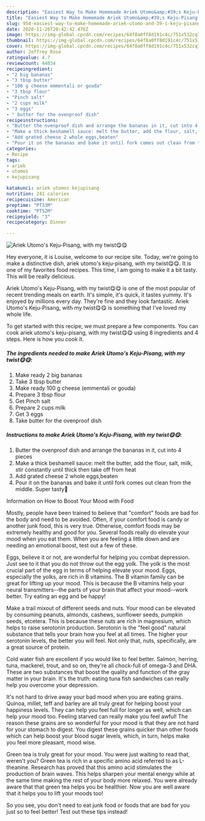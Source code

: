 ```yaml
---
description: "Easiest Way to Make Homemade Ariek Utomo&amp;#39;s Keju-Pisang, with my twist😋😋"
title: "Easiest Way to Make Homemade Ariek Utomo&amp;#39;s Keju-Pisang, with my twist😋😋"
slug: 954-easiest-way-to-make-homemade-ariek-utomo-and-39-s-keju-pisang-with-my-twist
date: 2020-11-26T20:42:42.476Z
image: https://img-global.cpcdn.com/recipes/64f8a0ff8d191c4c/751x532cq70/ariek-utomos-keju-pisang-with-my-twist😋😋-recipe-main-photo.jpg
thumbnail: https://img-global.cpcdn.com/recipes/64f8a0ff8d191c4c/751x532cq70/ariek-utomos-keju-pisang-with-my-twist😋😋-recipe-main-photo.jpg
cover: https://img-global.cpcdn.com/recipes/64f8a0ff8d191c4c/751x532cq70/ariek-utomos-keju-pisang-with-my-twist😋😋-recipe-main-photo.jpg
author: Jeffrey Rose
ratingvalue: 4.7
reviewcount: 44034
recipeingredient:
- "2 big bananas"
- "3 tbsp butter"
- "100 g cheese emmentali or gouda"
- "3 tbsp flour"
- "Pinch salt"
- "2 cups milk"
- "3 eggs"
- " butter for the ovenproof dish"
recipeinstructions:
- "Butter the ovenproof dish and arrange the bananas in it, cut into 4 pieces"
- "Make a thick beshamell sauce: melt the butter, add the flour, salt, milk, stir constantly until thick then take off from heat"
- "Add grated cheese 2 whole eggs,beaten"
- "Pour it on the bananas and bake it until fork comes out clean from the middle. Super tasty🤩"
categories:
- Recipe
tags:
- ariek
- utomos
- kejupisang

katakunci: ariek utomos kejupisang 
nutrition: 241 calories
recipecuisine: American
preptime: "PT33M"
cooktime: "PT52M"
recipeyield: "3"
recipecategory: Dinner

---
```



![Ariek Utomo&#39;s Keju-Pisang, with my twist😋😋](https://img-global.cpcdn.com/recipes/64f8a0ff8d191c4c/751x532cq70/ariek-utomos-keju-pisang-with-my-twist😋😋-recipe-main-photo.jpg)

Hey everyone, it is Louise, welcome to our recipe site. Today, we're going to make a distinctive dish, ariek utomo&#39;s keju-pisang, with my twist😋😋. It is one of my favorites food recipes. This time, I am going to make it a bit tasty. This will be really delicious.

Ariek Utomo&#39;s Keju-Pisang, with my twist😋😋 is one of the most popular of recent trending meals on earth. It's simple, it's quick, it tastes yummy. It's enjoyed by millions every day. They're fine and they look fantastic. Ariek Utomo&#39;s Keju-Pisang, with my twist😋😋 is something that I've loved my whole life.




To get started with this recipe, we must prepare a few components. You can cook ariek utomo&#39;s keju-pisang, with my twist😋😋 using 8 ingredients and 4 steps. Here is how you cook it.

<!--inarticleads1-->

##### The ingredients needed to make Ariek Utomo&#39;s Keju-Pisang, with my twist😋😋:

1. Make ready 2 big bananas
1. Take 3 tbsp butter
1. Make ready 100 g cheese (emmentali or gouda)
1. Prepare 3 tbsp flour
1. Get Pinch salt
1. Prepare 2 cups milk
1. Get 3 eggs
1. Take  butter for the ovenproof dish




<!--inarticleads2-->

##### Instructions to make Ariek Utomo&#39;s Keju-Pisang, with my twist😋😋:

1. Butter the ovenproof dish and arrange the bananas in it, cut into 4 pieces
1. Make a thick beshamell sauce: melt the butter, add the flour, salt, milk, stir constantly until thick then take off from heat
1. Add grated cheese 2 whole eggs,beaten
1. Pour it on the bananas and bake it until fork comes out clean from the middle. Super tasty🤩




Information on How to Boost Your Mood with Food


Mostly, people have been trained to believe that "comfort" foods are bad for the body and need to be avoided. Often, if your comfort food is candy or another junk food, this is very true. Otherwise, comfort foods may be extremely healthy and good for you. Several foods really do elevate your mood when you eat them. When you are feeling a little down and are needing an emotional boost, test out a few of these.

Eggs, believe it or not, are wonderful for helping you combat depression. Just see to it that you do not throw out the egg yolk. The yolk is the most crucial part of the egg in terms of helping elevate your mood. Eggs, especially the yolks, are rich in B vitamins. The B vitamin family can be great for lifting up your mood. This is because the B vitamins help your neural transmitters--the parts of your brain that affect your mood--work better. Try eating an egg and be happy!

Make a trail mixout of different seeds and nuts. Your mood can be elevated by consuming peanuts, almonds, cashews, sunflower seeds, pumpkin seeds, etcetera. This is because these nuts are rich in magnesium, which helps to raise serotonin production. Serotonin is the "feel good" natural substance that tells your brain how you feel at all times. The higher your serotonin levels, the better you will feel. Not only that, nuts, specifically, are a great source of protein.

Cold water fish are excellent if you would like to feel better. Salmon, herring, tuna, mackerel, trout, and so on, they're all chock-full of omega-3 and DHA. These are two substances that boost the quality and function of the gray matter in your brain. It's the truth: eating tuna fish sandwiches can really help you overcome your depression. 

It's not hard to drive away your bad mood when you are eating grains. Quinoa, millet, teff and barley are all truly great for helping boost your happiness levels. They can help you feel full for longer as well, which can help your mood too. Feeling starved can really make you feel awful! The reason these grains are so wonderful for your mood is that they are not hard for your stomach to digest. You digest these grains quicker than other foods which can help boost your blood sugar levels, which, in turn, helps make you feel more pleasant, mood wise.

Green tea is truly great for your mood. You were just waiting to read that, weren't you? Green tea is rich in a specific amino acid referred to as L-theanine. Research has proved that this amino acid stimulates the production of brain waves. This helps sharpen your mental energy while at the same time making the rest of your body more relaxed. You were already aware that that green tea helps you be healthier. Now you are well aware that it helps you to lift your moods too!

So you see, you don't need to eat junk food or foods that are bad for you just so to feel better! Test out  these tips  instead!

